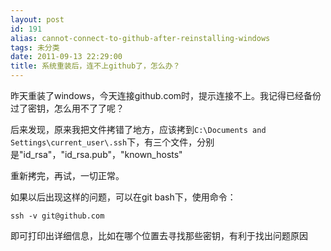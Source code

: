 ```yaml
---
layout: post
id: 191
alias: cannot-connect-to-github-after-reinstalling-windows
tags: 未分类
date: 2011-09-13 22:29:00
title: 系统重装后，连不上github了，怎么办？
---
```


昨天重装了windows，今天连接github.com时，提示连接不上。我记得已经备份过了密钥，怎么用不了了呢？

后来发现，原来我把文件拷错了地方，应该拷到`C:\Documents and Settings\current_user\.ssh`下，有三个文件，分别是"id_rsa"，"id_rsa.pub"，"known_hosts"

重新拷完，再试，一切正常。

如果以后出现这样的问题，可以在git bash下，使用命令：

```
ssh -v git@github.com
```

即可打印出详细信息，比如在哪个位置去寻找那些密钥，有利于找出问题原因
